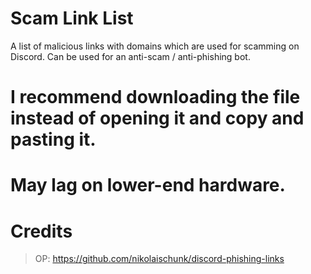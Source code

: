 # Scam Link List
A list of malicious links with domains which are used for scamming on Discord. Can be used for an anti-scam / anti-phishing bot.

# I recommend downloading the file instead of opening it and copy and pasting it.
# May lag on lower-end hardware.

# Credits
> OP: https://github.com/nikolaischunk/discord-phishing-links
